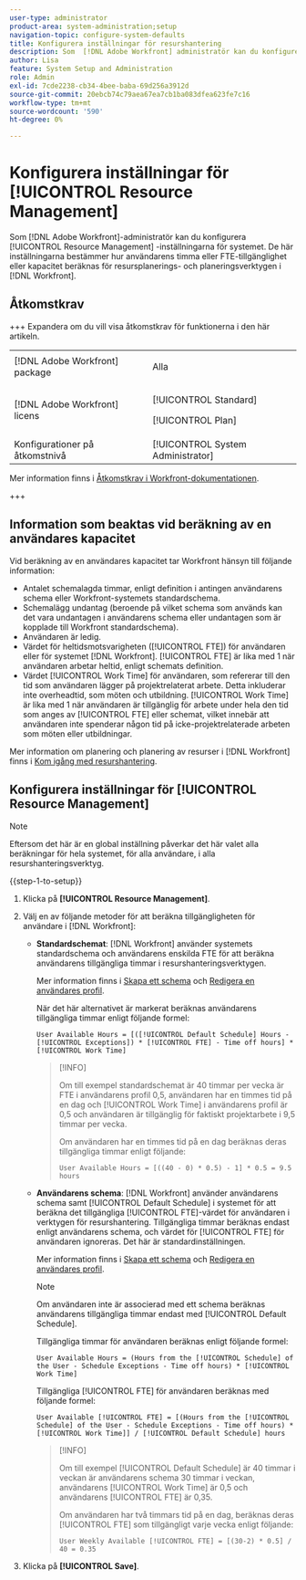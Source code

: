 ```yaml
---
user-type: administrator
product-area: system-administration;setup
navigation-topic: configure-system-defaults
title: Konfigurera inställningar för resurshantering
description: Som  [!DNL Adobe Workfront] administratör kan du konfigurera inställningarna för resurshantering för ditt system. De här resurshanteringsinställningarna avgör hur användartillgänglighet eller -kapacitet och FTE beräknas för  [!DNL Workfront] resursplanerings- och planeringsverktygen.
author: Lisa
feature: System Setup and Administration
role: Admin
exl-id: 7cde2238-cb34-4bee-baba-69d256a3912d
source-git-commit: 20ebcb74c79aea67ea7cb1ba083dfea623fe7c16
workflow-type: tm+mt
source-wordcount: '590'
ht-degree: 0%

---
```


# Konfigurera inställningar för [!UICONTROL Resource Management]

<!-- Audited: 5/2025 -->

<!--Linked to lots of articles for resource planning and LINKED TO CONTEXT SENSITIVE HELP - DO NOT CHANGE OR REMOVE!</p>
Edit the first part, once they add more settings in the Res Management Preferences - right now, only the FTE calculation is the
-->

Som [!DNL Adobe Workfront]-administratör kan du konfigurera [!UICONTROL Resource Management] -inställningarna för systemet. De här inställningarna bestämmer hur användarens timma eller FTE-tillgänglighet eller kapacitet beräknas för resursplanerings- och planeringsverktygen i [!DNL Workfront].

## Åtkomstkrav

+++ Expandera om du vill visa åtkomstkrav för funktionerna i den här artikeln.

<table style="table-layout:auto"> 
 <col> 
 <col> 
 <tbody> 
  <tr> 
   <td>[!DNL Adobe Workfront] package</td> 
   <td><p>Alla</p></td> 
  </tr> 
  <tr> 
   <td>[!DNL Adobe Workfront] licens</td> 
   <td><p>[!UICONTROL Standard]</p>
       <p>[!UICONTROL Plan]</p></td>
  </tr> 
  <tr> 
   <td>Konfigurationer på åtkomstnivå</td> 
   <td>[!UICONTROL System Administrator]</td> 
  </tr> 
 </tbody> 
</table>

Mer information finns i [Åtkomstkrav i Workfront-dokumentationen](/help/quicksilver/administration-and-setup/add-users/access-levels-and-object-permissions/access-level-requirements-in-documentation.md).

+++

## Information som beaktas vid beräkning av en användares kapacitet

Vid beräkning av en användares kapacitet tar Workfront hänsyn till följande information:

* Antalet schemalagda timmar, enligt definition i antingen användarens schema eller Workfront-systemets standardschema.
* Schemalägg undantag (beroende på vilket schema som används kan det vara undantagen i användarens schema eller undantagen som är kopplade till Workfront standardschema).
* Användaren är ledig.
* Värdet för heltidsmotsvarigheten ([!UICONTROL FTE]) för användaren eller för systemet [!DNL Workfront]. [!UICONTROL FTE] är lika med 1 när användaren arbetar heltid, enligt schemats definition.
* Värdet [!UICONTROL Work Time] för användaren, som refererar till den tid som användaren lägger på projektrelaterat arbete. Detta inkluderar inte overheadtid, som möten och utbildning. [!UICONTROL Work Time] är lika med 1 när användaren är tillgänglig för arbete under hela den tid som anges av [!UICONTROL FTE] eller schemat, vilket innebär att användaren inte spenderar någon tid på icke-projektrelaterade arbeten som möten eller utbildningar.


Mer information om planering och planering av resurser i [!DNL Workfront] finns i [Kom igång med resurshantering](../../../resource-mgmt/resource-mgmt-overview/get-started-resource-management.md).


## Konfigurera inställningar för [!UICONTROL Resource Management]

>[!NOTE]
>
>Eftersom det här är en global inställning påverkar det här valet alla beräkningar för hela systemet, för alla användare, i alla resurshanteringsverktyg.

{{step-1-to-setup}}

1. Klicka på **[!UICONTROL Resource Management]**.
1. Välj en av följande metoder för att beräkna tillgängligheten för användare i [!DNL Workfront]:

   * **Standardschemat**: [!DNL Workfront] använder systemets standardschema och användarens enskilda FTE för att beräkna användarens tillgängliga timmar i resurshanteringsverktygen.

     Mer information finns i [Skapa ett schema](../../../administration-and-setup/set-up-workfront/configure-timesheets-schedules/create-schedules.md) och [Redigera en användares profil](../../../administration-and-setup/add-users/create-and-manage-users/edit-a-users-profile.md).

     När det här alternativet är markerat beräknas användarens tillgängliga timmar enligt följande formel:


     `User Available Hours = [([!UICONTROL Default Schedule] Hours - [!UICONTROL Exceptions]) * [!UICONTROL FTE] - Time off hours] * [!UICONTROL Work Time]`


     >[!INFO]
     >
     >Om till exempel standardschemat är 40 timmar per vecka är FTE i användarens profil 0,5, användaren har en timmes tid på en dag och [!UICONTROL Work Time] i användarens profil är 0,5 och användaren är tillgänglig för faktiskt projektarbete i 9,5 timmar per vecka.
     >
     >Om användaren har en timmes tid på en dag beräknas deras tillgängliga timmar enligt följande:
     >
     >
     >`User Available Hours = [((40 - 0) * 0.5) - 1] * 0.5 = 9.5 hours`
     >

     <!--This used to be the calculation before we implemented the Work Time field: 
    
      ```
      User Available Hours = ([!UICONTROL Default Schedule] Hours - Exceptions) * FTE - Time off hours
      ```

      >[!INFO]
      >
      > For example, if the [!UICONTROL Default Schedule] is 40 hours a week and the [!UICONTROL FTE] in the profile of the user is 0.5, the user is available to work for 20 hours a week.
      >If the user has 1 hour of Time off one day, their Available Hours will be calculated as follows:
      >
      >```
      >User Available Hours = [(40 - 0) * 0.5)] - 1 = 19 hours
      >```
      -->



     <!--      
      <li data-mc-conditions="QuicksilverOrClassic.Draft mode"><p>In the Production environment: (NOTE: this is the old way it was working, before the 22.2 release)</p><p><code>User Available Hours = (Default Schedule Hours - (Schedule Exceptions + Time off hours)) * User FTE value</code></p>      
      <div class="example" data-mc-autonum="<b>Example: </b>">      
      <span class="autonumber"><span><b>Example: </b></span></span>      
      <div>      
      <p>For example, if the Default Schedule is 40 hours a week and the FTE in the profile of the user is 0.5, the user is available to work for 20 hours a week.</p>      
      <p>If the user has 1 hour of Time off one day, their Available Hours will be calculated as follows:</p>      
      <p><code>User Daily Available Hours = (40 - 1)* 0.5 = 19.5 hours</code></p>      
      </div>      
      </div></li>      
      -->

   * **Användarens schema**: [!DNL Workfront] använder användarens schema samt [!UICONTROL Default Schedule] i systemet för att beräkna det tillgängliga [!UICONTROL FTE]-värdet för användaren i verktygen för resurshantering.   Tillgängliga timmar beräknas endast enligt användarens schema, och värdet för [!UICONTROL FTE] för användaren ignoreras. Det här är standardinställningen.

     Mer information finns i [Skapa ett schema](../../../administration-and-setup/set-up-workfront/configure-timesheets-schedules/create-schedules.md) och [Redigera en användares profil](../../../administration-and-setup/add-users/create-and-manage-users/edit-a-users-profile.md).

     >[!NOTE]
     >
     >Om användaren inte är associerad med ett schema beräknas användarens tillgängliga timmar endast med [!UICONTROL Default Schedule].

     Tillgängliga timmar för användaren beräknas enligt följande formel:


     `User Available Hours = (Hours from the [!UICONTROL Schedule] of the User - Schedule Exceptions - Time off hours) * [!UICONTROL Work Time]`


     Tillgängliga [!UICONTROL FTE] för användaren beräknas med följande formel:


     `User Available [!UICONTROL FTE] = [(Hours from the [!UICONTROL Schedule] of the User - Schedule Exceptions - Time off hours) * [!UICONTROL Work Time]] / [!UICONTROL Default Schedule] hours`


     >[!INFO]
     >
     >Om till exempel [!UICONTROL Default Schedule] är 40 timmar i veckan är användarens schema 30 timmar i veckan, användarens [!UICONTROL Work Time] är 0,5 och användarens [!UICONTROL FTE] är 0,35.
     >
     >Om användaren har två timmars tid på en dag, beräknas deras [!UICONTROL FTE] som tillgängligt varje vecka enligt följande:
     >
     >
     >`User Weekly Available [!UICONTROL FTE] = [(30-2) * 0.5] / 40 = 0.35`
     >

     <!--This used to be the calculation before we implemented the Work Time field: 
      

      The Available hours for the user are calculated by the following formula:

      ```
      User Available Hours = Hours from the [!UICONTROL Schedule] of the User - [!UICONTROL Schedule Exceptions] - Time off hours
      ```  

      The Available [!UICONTROL FTE] for the user is calculated by the following formula:

      ```
      User Available [!UICONTROL FTE] = (Hours from the [!UICONTROL Schedule] of the User - [!UICONTROL Schedule Exceptions] - Time off hours) / [!UICONTROL Default Schedule] hours
      ```

      >[!INFO]
      >
      >For example, if the [!UICONTROL Default Schedule] is 40 hours a week and the schedule of the user is 30 hours a week, the [!UICONTROL FTE] of the user is 0.70.
      >  
      >If the user has 2 hours of Time off one day, their Weekly Available [!UICONTROL FTE] will be calculated as follows:
      > 
      >```
      >User Weekly Available [!UICONTROL FTE] = (30-2) / 40 = 0.70
      >```
      -->

1. Klicka på **[!UICONTROL Save]**.
